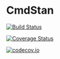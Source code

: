 # CmdStan

[![Build Status](https://travis-ci.org/goedman/CmdStan.jl.svg?branch=master)](https://travis-ci.org/goedman/CmdStan.jl)

[![Coverage Status](https://coveralls.io/repos/goedman/CmdStan.jl/badge.svg?branch=master&service=github)](https://coveralls.io/github/goedman/CmdStan.jl?branch=master)

[![codecov.io](http://codecov.io/github/goedman/CmdStan.jl/coverage.svg?branch=master)](http://codecov.io/github/goedman/CmdStan.jl?branch=master)
